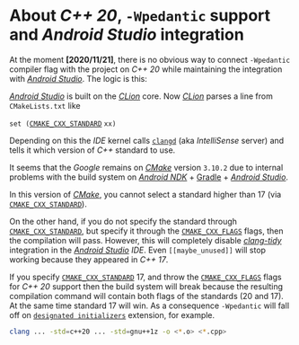 # About _C++ 20_, `-Wpedantic` support and _Android Studio_ integration

At the moment **[2020/11/21]**, there is no obvious way to connect `-Wpedantic` compiler flag with the project on _C++ 20_ while maintaining the integration with [_Android Studio_](https://developer.android.com/studio). The logic is this:

[_Android Studio_](https://developer.android.com/studio) is built on the [_CLion_](https://www.jetbrains.com/clion/) core. Now [_CLion_](https://www.jetbrains.com/clion/) parses a line from `CMakeLists.txt` like

`set (`[`CMAKE_CXX_STANDARD`](https://cmake.org/cmake/help/v3.10/variable/CMAKE_CXX_STANDARD.html) `xx)`

Depending on this the _IDE_ kernel calls [`clangd`](https://clangd.llvm.org/) (aka _IntelliSense_ server) and tells it which version of _C++_ standard to use.

It seems that the _Google_ remains on [_CMake_](https://cmake.org/) version `3.10.2` due to internal problems with the build system on [_Android NDK_](https://developer.android.com/ndk) + [Gradle](https://gradle.org/) + [_Android Studio_](https://developer.android.com/studio).

In this version of [_CMake_](https://cmake.org/), you cannot select a standard higher than 17 (via [`CMAKE_CXX_STANDARD`](https://cmake.org/cmake/help/v3.10/variable/CMAKE_CXX_STANDARD.html)).

On the other hand, if you do not specify the standard through [`CMAKE_CXX_STANDARD`](https://cmake.org/cmake/help/v3.10/variable/CMAKE_CXX_STANDARD.html), but specify it through the [`CMAKE_CXX_FLAGS`](https://cmake.org/cmake/help/v3.10/envvar/CXXFLAGS.html) flags, then the compilation will pass. However, this will completely disable [_clang-tidy_](https://clang.llvm.org/extra/clang-tidy/) integration in the [_Android Studio_](https://developer.android.com/studio) _IDE_.
Even `[[maybe_unused]]` will stop working because they appeared in _C++ 17_.

If you specify [`CMAKE_CXX_STANDARD`](https://cmake.org/cmake/help/v3.10/variable/CMAKE_CXX_STANDARD.html) 17, and throw the [`CMAKE_CXX_FLAGS`](https://cmake.org/cmake/help/v3.10/envvar/CXXFLAGS.html) flags for _C++ 20_ support then the build system will break because the resulting compilation command will contain both flags of the standards (20 and 17). At the same time standard 17 will win. As a consequence `-Wpedantic` will fall off on [`designated initializers`](https://en.cppreference.com/w/cpp/language/aggregate_initialization) extension, for example.

```bash
clang ... -std=c++20 ... -std=gnu++1z -o <*.o> <*.cpp>
```
